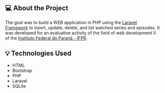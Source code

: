 ## 💻 About the Project
The goal was to build a WEB application in PHP using the [Laravel Framework](https://laravel.com/) to insert, update, delete, and list watched series and episodes.
It was developed for an evaluative activity of the field of web development II of the [Instituto Federal do Paraná - IFPR](https://reitoria.ifpr.edu.br/). 

## 💡 Technologies Used 
- HTML
- Bootstrap
- PHP
- Laravel
- SQLite
